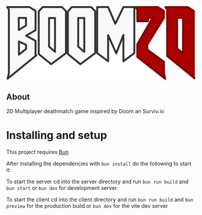 <img src="client/public/img/logo.svg">

## About
2D Multiplayer deathmatch game inspired by Doom an Surviv.io

# Installing and setup
This project requires [Bun](https://bun.sh/)

After installing the dependencies with `bun install` do the following to start it:

To start the server cd into the server directory and run `bun run build` and `bun start` or `bun dev` for development server.

To start the client cd into the client directory and run `bun run build` and `bun preview` for the production build or `bun dev` for the vite dev server
